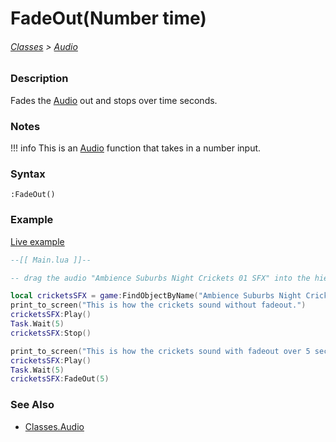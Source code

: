 # FadeOut(Number time)

###### [Classes](core_api/raw_source) > [Audio](core_api/classes/audio)

### Description

Fades the [Audio](core_api/classes/audio) out and stops over time seconds.

### Notes
!!! info
    This is an [Audio](core_api/classes/audio) function that takes in a number input.

### Syntax

`:FadeOut()`

### Example

[Live example]()

```lua
--[[ Main.lua ]]--

-- drag the audio "Ambience Suburbs Night Crickets 01 SFX" into the hierarchy --

local cricketsSFX = game:FindObjectByName("Ambience Suburbs Night Crickets 01 SFX")
print_to_screen("This is how the crickets sound without fadeout.")
cricketsSFX:Play()
Task.Wait(5)
cricketsSFX:Stop()

print_to_screen("This is how the crickets sound with fadeout over 5 seconds!")
cricketsSFX:Play()
Task.Wait(5)
cricketsSFX:FadeOut(5)

```

### See Also

* [Classes.Audio]()
